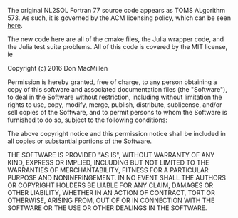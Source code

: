 The original NL2SOL Fortran 77 source code appears as TOMS ALgorithm 573.
As such, it is governed by the ACM licensing policy, which can be seen
[here](http://www.acm.org/publications/policies/softwarecrnotice).

The new code here are all of the cmake files, the Julia wrapper code,
and the Julia test suite problems.  All of this code is covered by the
MIT license, ie

Copyright (c) 2016 Don MacMillen

Permission is hereby granted, free of charge, to any person obtaining a copy
of this software and associated documentation files (the "Software"), to deal
in the Software without restriction, including without limitation the rights
to use, copy, modify, merge, publish, distribute, sublicense, and/or sell
copies of the Software, and to permit persons to whom the Software is
furnished to do so, subject to the following conditions:

The above copyright notice and this permission notice shall be included in
all copies or substantial portions of the Software.

THE SOFTWARE IS PROVIDED "AS IS", WITHOUT WARRANTY OF ANY KIND,
EXPRESS OR IMPLIED, INCLUDING BUT NOT LIMITED TO THE WARRANTIES OF
MERCHANTABILITY, FITNESS FOR A PARTICULAR PURPOSE AND
NONINFRINGEMENT. IN NO EVENT SHALL THE AUTHORS OR COPYRIGHT HOLDERS BE
LIABLE FOR ANY CLAIM, DAMAGES OR OTHER LIABILITY, WHETHER IN AN ACTION
OF CONTRACT, TORT OR OTHERWISE, ARISING FROM, OUT OF OR IN CONNECTION
WITH THE SOFTWARE OR THE USE OR OTHER DEALINGS IN THE SOFTWARE.
